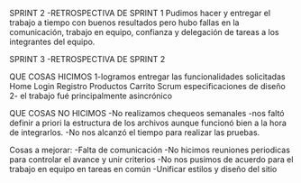 SPRINT 2 -RETROSPECTIVA DE SPRINT 1
Pudimos hacer y entregar el trabajo a tiempo con buenos resultados pero hubo fallas en la comunicación, trabajo en equipo, confianza y delegación de tareas a los integrantes del equipo.

SPRINT 3 -RETROSPECTIVA DE SPRINT 2

QUE COSAS HICIMOS 
1-logramos entregar las funcionalidades solicitadas
Home
Login
Registro
Productos
Carrito
Scrum
especificaciones de diseño
2-  el trabajo fué principalmente asincrónico



QUE COSAS NO HICIMOS 
-No realizamos chequeos semanales
-nos faltó definir a priori la estructura de los archivos aunque funcionó bien a la hora de integrarlos.
-No nos alcanzó el tiempo para realizar las pruebas.


Cosas a mejorar:
-Falta de comunicación
-No hicimos reuniones periodicas para controlar el avance y unir criterios
-No nos pusimos de acuerdo para el trabajo en equipo en tareas en común
-Unificar estilos y diseño del sitio
